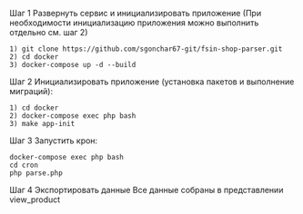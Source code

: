 Шаг 1 Развернуть сервис и инициализировать приложение
(При необходимости инициализацию приложения можно выполнить отдельно см. шаг 2)
````
1) git clone https://github.com/sgonchar67-git/fsin-shop-parser.git
2) cd docker
3) docker-compose up -d --build
````
Шаг 2 Инициализировать приложение 
(установка пакетов и выполнение миграций):
````
1) cd docker
2) docker-compose exec php bash
3) make app-init
````
Шаг 3 Запустить крон:
````
docker-compose exec php bash
cd cron
php parse.php
````
Шаг 4 Экспортировать данные 
Все данные собраны в представлении view_product